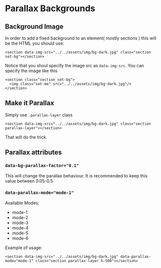 # Parallax Backgrounds

## Background Image

In order to add a fixed background to an element\( mostly sections \) this will be the HTML you should use:

```text
<section data-img-src="../../assets/img/bg-dark.jpg" class="section set-bg"></section>
```

Notice that you shoul specify the image src as `data-img-src`. You can specify the image like this

```text
<section class="section set-bg">
  <img class="set-me" src="../../assets/img/bg-dark.jpg"/>
</section>
```

## Make it Parallax

Simply use `.parallax-layer` class

```text
<section data-img-src="../../assets/img/bg-dark.jpg" class="section parallax-layer"></section>
```

That will do the trick.

## Parallax attributes

### `data-bg-parallax-factor="0.1"`

This will change the parallax behaviour. It is recommended to keep this value between 0.05-0.5

### `data-parallax-mode="mode-1"`

Available Modes:

* mode-1
* mode-2
* mode-3
* mode-4
* mode-5
* mode-6

Example of usage:

```text
<section data-img-src="../../assets/img/bg-dark.jpg" data-parallax-mode="mode-1" class="section parallax-layer h-500"></section>
```

